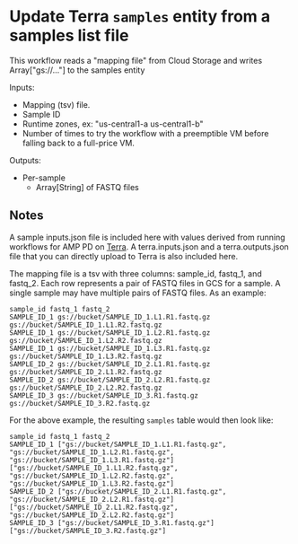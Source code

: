 # Update Terra `samples` entity from a samples list file

This workflow reads a "mapping file" from Cloud Storage
and writes Array["gs://..."] to the samples entity

Inputs:
- Mapping (tsv) file.
- Sample ID
- Runtime zones, ex: "us-central1-a us-central1-b"
- Number of times to try the workflow with a preemptible VM before
   falling back to a full-price VM.

Outputs:
- Per-sample
  - Array[String] of FASTQ files

## Notes
A sample inputs.json file is included here with values derived from running workflows for AMP PD on [Terra](https://app.terra.bio/).
A terra.inputs.json and a terra.outputs.json file that you can directly upload to Terra is also included here.

The mapping file is a tsv with three columns: sample_id, fastq_1, and fastq_2. Each row represents a pair of FASTQ files in GCS for a sample. A single sample may have multiple pairs of FASTQ files. As an example:
```
sample_id fastq_1 fastq_2
SAMPLE_ID_1 gs://bucket/SAMPLE_ID_1.L1.R1.fastq.gz gs://bucket/SAMPLE_ID_1.L1.R2.fastq.gz
SAMPLE_ID_1 gs://bucket/SAMPLE_ID_1.L2.R1.fastq.gz gs://bucket/SAMPLE_ID_1.L2.R2.fastq.gz
SAMPLE_ID_1 gs://bucket/SAMPLE_ID_1.L3.R1.fastq.gz gs://bucket/SAMPLE_ID_1.L3.R2.fastq.gz
SAMPLE_ID_2 gs://bucket/SAMPLE_ID_2.L1.R1.fastq.gz gs://bucket/SAMPLE_ID_2.L1.R2.fastq.gz
SAMPLE_ID_2 gs://bucket/SAMPLE_ID_2.L2.R1.fastq.gz gs://bucket/SAMPLE_ID_2.L2.R2.fastq.gz
SAMPLE_ID_3 gs://bucket/SAMPLE_ID_3.R1.fastq.gz gs://bucket/SAMPLE_ID_3.R2.fastq.gz
```

For the above example, the resulting `samples` table would then look like:
```
sample_id fastq_1 fastq_2
SAMPLE_ID_1 ["gs://bucket/SAMPLE_ID_1.L1.R1.fastq.gz", "gs://bucket/SAMPLE_ID_1.L2.R1.fastq.gz", "gs://bucket/SAMPLE_ID_1.L3.R1.fastq.gz"] ["gs://bucket/SAMPLE_ID_1.L1.R2.fastq.gz", "gs://bucket/SAMPLE_ID_1.L2.R2.fastq.gz", "gs://bucket/SAMPLE_ID_1.L3.R2.fastq.gz"]
SAMPLE_ID_2 ["gs://bucket/SAMPLE_ID_2.L1.R1.fastq.gz", "gs://bucket/SAMPLE_ID_2.L2.R1.fastq.gz"] ["gs://bucket/SAMPLE_ID_2.L1.R2.fastq.gz", "gs://bucket/SAMPLE_ID_2.L2.R2.fastq.gz"]
SAMPLE_ID_3 ["gs://bucket/SAMPLE_ID_3.R1.fastq.gz"] ["gs://bucket/SAMPLE_ID_3.R2.fastq.gz"]

